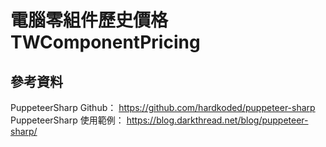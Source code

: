 # 電腦零組件歷史價格 TWComponentPricing
## 參考資料
PuppeteerSharp Github： https://github.com/hardkoded/puppeteer-sharp
PuppeteerSharp 使用範例： https://blog.darkthread.net/blog/puppeteer-sharp/

